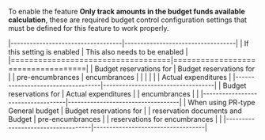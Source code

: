 To enable the feature **Only track amounts in the budget funds available calculation**, these are required budget control configuration settings that must be
defined for this feature to work properly.

|-----------------------------------|-----------------------------------|
| If this setting is enabled        | This also needs to be enabled     |
|===================================|===================================|
| Budget reservations for           | Budget reservations for           |
| pre-encumbrances                  | encumbrances                      |
|                                   |                                   |
|                                   | Actual expenditures               |
|-----------------------------------|-----------------------------------|
| Budget reservations for           | Actual expenditures               |
| encumbrances                      |                                   |
|-----------------------------------|-----------------------------------|
| When using PR-type General budget | Budget reservations for           |
| reservation documents and Budget  | pre-encumbrances                  |
| reservations for encumbrances     |                                   |
|-----------------------------------|-----------------------------------|
